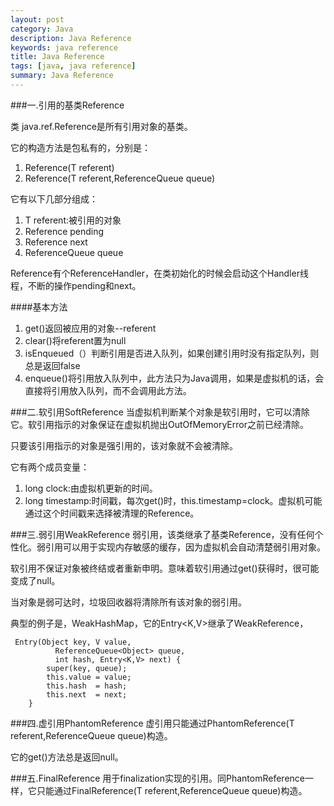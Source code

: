 ```yaml
---
layout: post
category: Java
description: Java Reference
keywords: java reference
title: Java Reference
tags: [java, java reference]
summary: Java Reference
---
```

###一.引用的基类Reference

类 java.ref.Reference是所有引用对象的基类。

它的构造方法是包私有的，分别是：

1.	Reference(T referent)
2.	Reference(T referent,ReferenceQueue queue)

它有以下几部分组成：

1.	T referent:被引用的对象
2.	Reference pending
3.	Reference next
4.	ReferenceQueue queue

Reference有个ReferenceHandler，在类初始化的时候会启动这个Handler线程，不断的操作pending和next。

####基本方法

1.	get()返回被应用的对象--referent
2.	clear()将referent置为null
3.	isEnqueued（）判断引用是否进入队列，如果创建引用时没有指定队列，则总是返回false
4.	enqueue()将引用放入队列中，此方法只为Java调用，如果是虚拟机的话，会直接将引用放入队列，而不会调用此方法。



###二.软引用SoftReference
当虚拟机判断某个对象是软引用时，它可以清除它。软引用指示的对象保证在虚拟机抛出OutOfMemoryError之前已经清除。

只要该引用指示的对象是强引用的，该对象就不会被清除。

它有两个成员变量：

1.	long clock:由虚拟机更新的时间。
2.	long timestamp:时间戳，每次get()时，this.timestamp=clock。虚拟机可能通过这个时间戳来选择被清理的Reference。


###三.弱引用WeakReference
弱引用，该类继承了基类Reference，没有任何个性化。弱引用可以用于实现内存敏感的缓存，因为虚拟机会自动清楚弱引用对象。

软引用不保证对象被终结或者重新申明。意味着软引用通过get()获得时，很可能变成了null。

当对象是弱可达时，垃圾回收器将清除所有该对象的弱引用。

典型的例子是，WeakHashMap，它的Entry<K,V>继承了WeakReference，

	 Entry(Object key, V value,
              ReferenceQueue<Object> queue,
              int hash, Entry<K,V> next) {
            super(key, queue);
            this.value = value;
            this.hash  = hash;
            this.next  = next;
        }


###四.虚引用PhantomReference
虚引用只能通过PhantomReference(T referent,ReferenceQueue queue)构造。

它的get()方法总是返回null。

###五.FinalReference
用于finalization实现的引用。同PhantomReference一样，它只能通过FinalReference(T referent,ReferenceQueue queue)构造。